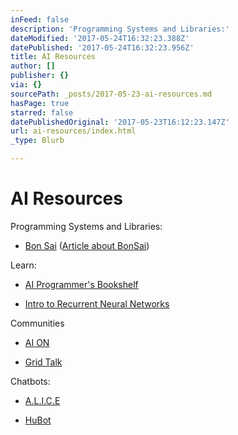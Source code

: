 ```yaml
---
inFeed: false
description: 'Programming Systems and Libraries:'
dateModified: '2017-05-24T16:32:23.388Z'
datePublished: '2017-05-24T16:32:23.956Z'
title: AI Resources
author: []
publisher: {}
via: {}
sourcePath: _posts/2017-05-23-ai-resources.md
hasPage: true
starred: false
datePublishedOriginal: '2017-05-23T16:12:23.147Z'
url: ai-resources/index.html
_type: Blurb

---
```

# AI Resources

Programming Systems and Libraries:

* [Bon Sai][0] ([Article about BonSai][1])

Learn:

* [AI Programmer's Bookshelf][2]

* [Intro to Recurrent Neural Networks][3]

Communities

* [AI ON][4]

* [Grid Talk][5]

Chatbots:

* [A.L.I.C.E][6]

* [HuBot][7]

[0]: https://bons.ai/
[1]: https://backchannel.com/you-too-can-become-a-machine-learning-rock-star-no-phd-necessary-107a1624d96b
[2]: http://alumni.media.mit.edu/~jorkin/aibooks.html
[3]: http://www.wildml.com/2015/09/recurrent-neural-networks-tutorial-part-1-introduction-to-rnns/
[4]: http://ai-on.org/
[5]: http://gridtalk.info/
[6]: http://www.alicebot.org/logo-info.html
[7]: https://hubot.github.com/